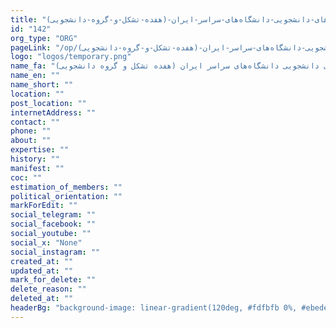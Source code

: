 ```yaml
---
title: "تشکل-ها-و-جمع-های-دانشجویی-دانشگاه‌های-سراسر-ایران-(هفده-تشکل-و-گروه-دانشجویی)"
id: "142"
org_type: "ORG"
pageLink: "/op/تشکل-ها-و-جمع-های-دانشجویی-دانشگاه‌های-سراسر-ایران-(هفده-تشکل-و-گروه-دانشجویی)"
logo: "logos/temporary.png"
name_fa: "تشکل ها و جمع های دانشجویی دانشگاه‌های سراسر ایران (هفده تشکل و گروه دانشجویی)"
name_en: ""
name_short: ""
location: ""
post_location: ""
internetAddress: ""
contact: ""
phone: ""
about: ""
expertise: ""
history: ""
manifest: ""
coc: ""
estimation_of_members: ""
political_orientation: ""
markForEdit: ""
social_telegram: ""
social_facebook: ""
social_youtube: ""
social_x: "None"
social_instagram: ""
created_at: ""
updated_at: ""
mark_for_delete: ""
delete_reason: ""
deleted_at: ""
headerBg: "background-image: linear-gradient(120deg, #fdfbfb 0%, #ebedee 100%);"
---
```


